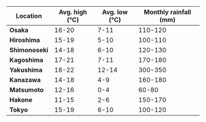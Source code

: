 | Location       | Avg. high (°C) | Avg. low (°C) | Monthly rainfall (mm) |
|---------------|--------------|-------------|----------------|
| **Osaka**     | 16-20        | 7-11        | 110-120        |
| **Hiroshima** | 15-19        | 5-10        | 100-110        |
| **Shimonoseki** | 14-18      | 6-10        | 120-130        |
| **Kagoshima** | 17-21        | 7-11        | 170-180        |
| **Yakushima** | 18-22        | 12-14       | 300-350        |
| **Kanazawa**  | 14-18        | 4-9         | 160-180        |
| **Matsumoto** | 12-16        | 0-4         | 60-80          |
| **Hakone**    | 11-15        | 2-6         | 150-170        |
| **Tokyo**     | 15-19        | 6-10        | 100-120        |
